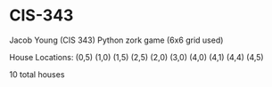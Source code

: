 # CIS-343

Jacob Young (CIS 343)
Python zork game
(6x6 grid used)





House Locations: 
(0,5)
(1,0)
(1,5)
(2,5)
(2,0)
(3,0)
(4,0)
(4,1)
(4,4)
(4,5)

10 total houses

